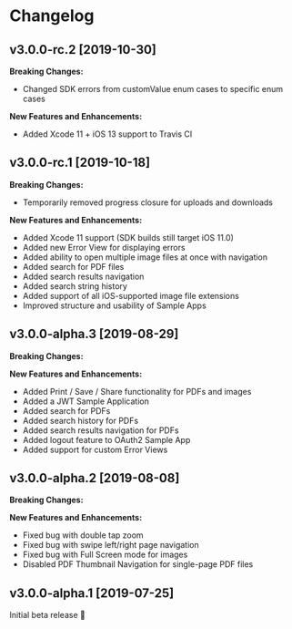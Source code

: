 Changelog
=========

## v3.0.0-rc.2 [2019-10-30]

__Breaking Changes:__

- Changed SDK errors from customValue enum cases to specific enum cases


__New Features and Enhancements:__

- Added Xcode 11 + iOS 13 support to Travis CI


## v3.0.0-rc.1 [2019-10-18]

__Breaking Changes:__

- Temporarily removed progress closure for uploads and downloads


__New Features and Enhancements:__

- Added Xcode 11 support (SDK builds still target iOS 11.0)
- Added new Error View for displaying errors
- Added ability to open multiple image files at once with navigation
- Added search for PDF files
- Added search results navigation
- Added search string history
- Added support of all iOS-supported image file extensions
- Improved structure and usability of Sample Apps


## v3.0.0-alpha.3 [2019-08-29]

__Breaking Changes:__


__New Features and Enhancements:__

- Added Print / Save / Share functionality for PDFs and images
- Added a JWT Sample Application
- Added search for PDFs
- Added search history for PDFs
- Added search results navigation for PDFs
- Added logout feature to OAuth2 Sample App
- Added support for custom Error Views


## v3.0.0-alpha.2 [2019-08-08]

__Breaking Changes:__


__New Features and Enhancements:__

- Fixed bug with double tap zoom
- Fixed bug with swipe left/right page navigation
- Fixed bug with Full Screen mode for images
- Disabled PDF Thumbnail Navigation for single-page PDF files


## v3.0.0-alpha.1 [2019-07-25]

Initial beta release :tada:
